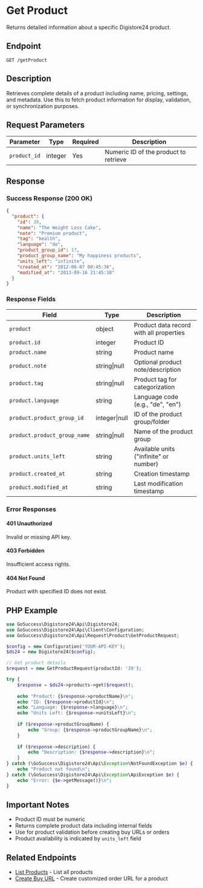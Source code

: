 # Get Product

Returns detailed information about a specific Digistore24 product.

## Endpoint

`GET /getProduct`

## Description

Retrieves complete details of a product including name, pricing, settings, and metadata. Use this to fetch product information for display, validation, or synchronization purposes.

## Request Parameters

| Parameter | Type | Required | Description |
|-----------|------|----------|-------------|
| `product_id` | integer | Yes | Numeric ID of the product to retrieve |

## Response

### Success Response (200 OK)

```json
{
  "product": {
    "id": 39,
    "name": "The Weight Loss Cake",
    "note": "Premium product",
    "tag": "health",
    "language": "de",
    "product_group_id": 17,
    "product_group_name": "My happiness products",
    "units_left": "infinite",
    "created_at": "2012-06-07 00:45:36",
    "modified_at": "2013-09-16 21:45:10"
  }
}
```

### Response Fields

| Field | Type | Description |
|-------|------|-------------|
| `product` | object | Product data record with all properties |
| `product.id` | integer | Product ID |
| `product.name` | string | Product name |
| `product.note` | string\|null | Optional product note/description |
| `product.tag` | string\|null | Product tag for categorization |
| `product.language` | string | Language code (e.g., "de", "en") |
| `product.product_group_id` | integer\|null | ID of the product group/folder |
| `product.product_group_name` | string\|null | Name of the product group |
| `product.units_left` | string | Available units ("infinite" or number) |
| `product.created_at` | string | Creation timestamp |
| `product.modified_at` | string | Last modification timestamp |

### Error Responses

#### 401 Unauthorized
Invalid or missing API key.

#### 403 Forbidden
Insufficient access rights.

#### 404 Not Found
Product with specified ID does not exist.

## PHP Example

```php
use GoSuccess\Digistore24\Api\Digistore24;
use GoSuccess\Digistore24\Api\Client\Configuration;
use GoSuccess\Digistore24\Api\Request\Product\GetProductRequest;

$config = new Configuration('YOUR-API-KEY');
$ds24 = new Digistore24($config);

// Get product details
$request = new GetProductRequest(productId: '39');

try {
    $response = $ds24->products->get($request);
    
    echo "Product: {$response->productName}\n";
    echo "ID: {$response->productId}\n";
    echo "Language: {$response->language}\n";
    echo "Units Left: {$response->unitsLeft}\n";
    
    if ($response->productGroupName) {
        echo "Group: {$response->productGroupName}\n";
    }
    
    if ($response->description) {
        echo "Description: {$response->description}\n";
    }
} catch (\GoSuccess\Digistore24\Api\Exception\NotFoundException $e) {
    echo "Product not found\n";
} catch (\GoSuccess\Digistore24\Api\Exception\ApiException $e) {
    echo "Error: {$e->getMessage()}\n";
}
```

## Important Notes

- Product ID must be numeric
- Returns complete product data including internal fields
- Use for product validation before creating buy URLs or orders
- Product availability is indicated by `units_left` field

## Related Endpoints

- [List Products](listProducts.md) - List all products
- [Create Buy URL](createBuyUrl.md) - Create customized order URL for a product
